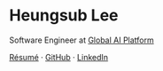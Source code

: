 # Heungsub Lee

Software Engineer at [Global AI Platform][gapco]

[Résumé][resume] · [GitHub][] · [LinkedIn][]

[gapco]:    #
[resume]:   /resume
[github]:   https://github.com/sublee
[linkedin]: https://linkedin.com/in/sublee
